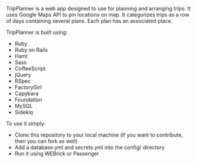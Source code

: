 TripPlanner is a web app designed to use for planning and arranging trips. It uses Google Maps API to pin locations on map. It categorizes trips as a row of days containing several plans. Each plan has an associated place.

TripPlanner is built using:
  - Ruby
  - Ruby on Rails
  - Haml
  - Sass
  - CoffeeScript
  - jQuery
  - RSpec
  - FactoryGirl
  - Capybara
  - Foundation
  - MySQL
  - Sidekiq

To use it simply:
  - Clone this repository to your local machine (if you want to contribute, then you can fork as well)
  - Add a database.yml and secrets.yml into the config/ directory
  - Run it using WEBrick or Passenger